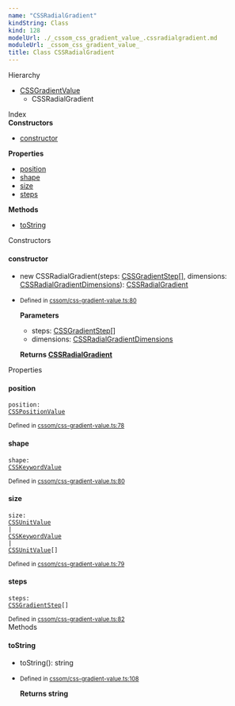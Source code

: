 ```yaml
---
name: "CSSRadialGradient"
kindString: Class
kind: 128
modelUrl: ./_cssom_css_gradient_value_.cssradialgradient.md
moduleUrl: _cssom_css_gradient_value_
title: Class CSSRadialGradient
---
```



<section class="pt-2 tsd-panel tsd-hierarchy">
<div class="lead">Hierarchy</div>
<ul class="pl-3 tsd-hierarchy list-style-initial">
<li>
<a href="../_cssom_css_gradient_value_.cssgradientvalue/" class="tsd-signature-type">CSSGradientValue</a>
<ul class="pl-3 tsd-hierarchy list-style-initial">
<li>
<span class="target">CSSRadialGradient</span>

</li>
</ul>
</li>
</ul>

</section>





<section >
<div class="lead pb-2">Index</div>
<section class="tsd-panel tsd-index-panel">
<div class="tsd-index-content">
<section class="tsd-index-section ">
<strong>Constructors</strong>
<ul>
<li class="tsd-kind-constructor tsd-parent-kind-class"><a href="../_cssom_css_gradient_value_.cssradialgradient/#constructor" class="tsd-kind-icon">constructor</a></li>
</ul>
</section>
<section class="tsd-index-section ">
<strong>Properties</strong>
<ul>
<li class="tsd-kind-property tsd-parent-kind-class"><a href="../_cssom_css_gradient_value_.cssradialgradient/#position" class="tsd-kind-icon">position</a></li>
<li class="tsd-kind-property tsd-parent-kind-class"><a href="../_cssom_css_gradient_value_.cssradialgradient/#shape" class="tsd-kind-icon">shape</a></li>
<li class="tsd-kind-property tsd-parent-kind-class"><a href="../_cssom_css_gradient_value_.cssradialgradient/#size" class="tsd-kind-icon">size</a></li>
<li class="tsd-kind-property tsd-parent-kind-class"><a href="../_cssom_css_gradient_value_.cssradialgradient/#steps" class="tsd-kind-icon">steps</a></li>
</ul>
</section>
<section class="tsd-index-section ">
<strong>Methods</strong>
<ul>
<li class="tsd-kind-method tsd-parent-kind-class"><a href="../_cssom_css_gradient_value_.cssradialgradient/#tostring" class="tsd-kind-icon">to<wbr>String</a></li>
</ul>
</section>
</div>
</section>
</section>
<section>
<div class="lead">Constructors</div>
<section class="pb-4 pt-2 tsd-kind-constructor tsd-parent-kind-class">
<div class="d-flex flex-row">

<h4 id="constructor">constructor</h4>
</div>

<ul class="tsd-signatures tsd-kind-constructor tsd-parent-kind-class">
<li class="tsd-signature tsd-kind-icon">new CSSRadial<wbr>Gradient<span class="tsd-signature-symbol">(</span>steps<span class="tsd-signature-symbol">: </span><a href="../_cssom_css_gradient_value_.cssgradientstep/" class="tsd-signature-type">CSSGradientStep</a><span class="tsd-signature-symbol">[]</span>, dimensions<span class="tsd-signature-symbol">: </span><a href="../_cssom_css_gradient_value_.cssradialgradientdimensions/" class="tsd-signature-type">CSSRadialGradientDimensions</a><span class="tsd-signature-symbol">)</span><span class="tsd-signature-symbol">: </span><a href="../_cssom_css_gradient_value_.cssradialgradient/" class="tsd-signature-type">CSSRadialGradient</a></li>
</ul>

<ul class="tsd-descriptions">
<li class="tsd-description">
<aside class="tsd-sources pb-2">
<div class="d-flex flex-column">
<small class="text-muted">Defined in <a href="https://github.com/umbopepato/visua/blob/dbefde1/src/cssom/css-gradient-value.ts#L80">cssom/css-gradient-value.ts:80</a></small>
</div>
</aside>


<strong>Parameters</strong>
<ul class="pl-3 pb-2 list-style-initial">
<li>
<div class="h6 mb-0">steps: <a href="../_cssom_css_gradient_value_.cssgradientstep/" class="tsd-signature-type">CSSGradientStep</a><span class="tsd-signature-symbol">[]</span></div>


</li>
<li>
<div class="h6 mb-0">dimensions: <a href="../_cssom_css_gradient_value_.cssradialgradientdimensions/" class="tsd-signature-type">CSSRadialGradientDimensions</a></div>


</li>
</ul>

<strong>Returns <a href="../_cssom_css_gradient_value_.cssradialgradient/" class="tsd-signature-type">CSSRadialGradient</a></strong>


</li>
</ul>

</section>
</section>
<section>
<div class="lead">Properties</div>
<section class="pb-4 pt-2 tsd-kind-property tsd-parent-kind-class">
<div class="d-flex flex-row">

<h4 id="position">position</h4>
</div>

<code class="tsd-signature tsd-kind-icon">position<span class="tsd-signature-symbol">:</span> <a href="../_cssom_css_position_value_.csspositionvalue/" class="tsd-signature-type">CSSPositionValue</a></code>

<aside class="tsd-sources pb-2">
<div class="d-flex flex-column">
<small class="text-muted">Defined in <a href="https://github.com/umbopepato/visua/blob/dbefde1/src/cssom/css-gradient-value.ts#L78">cssom/css-gradient-value.ts:78</a></small>
</div>
</aside>




</section>
<section class="pb-4 pt-2 tsd-kind-property tsd-parent-kind-class">
<div class="d-flex flex-row">

<h4 id="shape">shape</h4>
</div>

<code class="tsd-signature tsd-kind-icon">shape<span class="tsd-signature-symbol">:</span> <a href="../_cssom_css_keyword_value_.csskeywordvalue/" class="tsd-signature-type">CSSKeywordValue</a></code>

<aside class="tsd-sources pb-2">
<div class="d-flex flex-column">
<small class="text-muted">Defined in <a href="https://github.com/umbopepato/visua/blob/dbefde1/src/cssom/css-gradient-value.ts#L80">cssom/css-gradient-value.ts:80</a></small>
</div>
</aside>




</section>
<section class="pb-4 pt-2 tsd-kind-property tsd-parent-kind-class">
<div class="d-flex flex-row">

<h4 id="size">size</h4>
</div>

<code class="tsd-signature tsd-kind-icon">size<span class="tsd-signature-symbol">:</span> <a href="../_cssom_css_unit_value_.cssunitvalue/" class="tsd-signature-type">CSSUnitValue</a><span class="tsd-signature-symbol"> | </span><a href="../_cssom_css_keyword_value_.csskeywordvalue/" class="tsd-signature-type">CSSKeywordValue</a><span class="tsd-signature-symbol"> | </span><a href="../_cssom_css_unit_value_.cssunitvalue/" class="tsd-signature-type">CSSUnitValue</a><span class="tsd-signature-symbol">[]</span></code>

<aside class="tsd-sources pb-2">
<div class="d-flex flex-column">
<small class="text-muted">Defined in <a href="https://github.com/umbopepato/visua/blob/dbefde1/src/cssom/css-gradient-value.ts#L79">cssom/css-gradient-value.ts:79</a></small>
</div>
</aside>




</section>
<section class="pb-4 pt-2 tsd-kind-property tsd-parent-kind-class">
<div class="d-flex flex-row">

<h4 id="steps">steps</h4>
</div>

<code class="tsd-signature tsd-kind-icon">steps<span class="tsd-signature-symbol">:</span> <a href="../_cssom_css_gradient_value_.cssgradientstep/" class="tsd-signature-type">CSSGradientStep</a><span class="tsd-signature-symbol">[]</span></code>

<aside class="tsd-sources pb-2">
<div class="d-flex flex-column">
<small class="text-muted">Defined in <a href="https://github.com/umbopepato/visua/blob/dbefde1/src/cssom/css-gradient-value.ts#L82">cssom/css-gradient-value.ts:82</a></small>
</div>
</aside>




</section>
</section>
<section>
<div class="lead">Methods</div>
<section class="pb-4 pt-2 tsd-kind-method tsd-parent-kind-class">
<div class="d-flex flex-row">

<h4 id="tostring">to<wbr>String</h4>
</div>

<ul class="tsd-signatures tsd-kind-method tsd-parent-kind-class">
<li class="tsd-signature tsd-kind-icon">to<wbr>String<span class="tsd-signature-symbol">(</span><span class="tsd-signature-symbol">)</span><span class="tsd-signature-symbol">: </span><span class="tsd-signature-type">string</span></li>
</ul>

<ul class="tsd-descriptions">
<li class="tsd-description">
<aside class="tsd-sources pb-2">
<div class="d-flex flex-column">
<small class="text-muted">Defined in <a href="https://github.com/umbopepato/visua/blob/dbefde1/src/cssom/css-gradient-value.ts#L108">cssom/css-gradient-value.ts:108</a></small>
</div>
</aside>



<strong>Returns <span class="tsd-signature-type">string</span></strong>


</li>
</ul>

</section>
</section>

